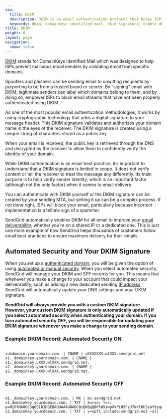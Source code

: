 ```yaml
---
seo:
  title: DKIM
  description: DKIM is an email authentication protocol that helps ISPs better identify legitimate email senders.
  keywords: dkim, domainkeys identified mail, dkim signature, enable dkim
title: DKIM
weight: 0
layout: page
navigation:
  show: false
---
```


[DKIM](https://sendgrid.com/blog/what-is-dkim/) stands for DomainKeys Identified Mail which was designed to help ISPs prevent malicious email senders by validating email from specific domains.

Spoofers and phishers can be sending email to unwitting recipients by purporting to be from a trusted brand or sender. By “signing” email with DKIM, legitimate senders can label which domains belong to them, and by doing so, empower ISPs to block email streams that have not been properly authenticated using DKIM.

As one of the most popular email authentication methodologies, it works by using cryptographic technology that adds a digital signature to your message header. This DKIM signature validates and authorizes your domain name in the eyes of the receiver. The DKIM signature is created using a unique string of characters stored as a public key.

When your email is received, the public key is retrieved through the DNS and decrypted by the receiver to allow them to confidently verify the identity of your domain.

While DKIM authentication is an email best practice, it’s important to understand that a DKIM signature is limited in scope. It does not verify content or tell the receiver to treat the message any differently. Its main purpose is to help verify sender identity, which is an important factor (although not the only factor) when it comes to email delivery.

You can authenticate with DKIM yourself or the DKIM signature can be created by your sending MTA, but setting it up can be a complex process. If not done right, ISPs will block your email, particularly because incorrect implementation is a telltale sign of a spammer.

SendGrid automatically enables DKIM for all email to improve your [email deliverability]({{root_url}}/glossary/email-deliverability/), whether you’re on a shared IP or a dedicated one. This is just one more example of how SendGrid helps thousands of customers follow email best practices to ensure maximum delivery for their emails.

## 	Automated Security and Your DKIM Signature

When you set up a [authenticated domain]({{root_url}}/help-support/sending-email/how-to-set-up-domain-authentication/), you will be given the option of using [automated or manual security]({{root_url}}//help-support/sending-email/how-to-set-up-domain-authentication/#using-automated-security). When you select automated security, SendGrid will manage your DKIM and SPF records for you. This means that whenever you make a change to your account that could impact your deliverability, such as adding a new dedicated sending [IP address]({{root_url}}/glossary/ip-address/), SendGrid will automatically update your DNS settings and your DKIM signature.

**SendGrid will always provide you with a custom DKIM signature. However, your custom DKIM signature is only automatically updated if you select automated security when authenticating your domain. If you turn automated security OFF, you will be responsible for updating your DKIM signature whenever you make a change to your sending domain.**



 ### 	Example DKIM Record: Automated Security ON

```

subdomain.yourdomain.com. | CNAME | uXXXXXXX.wlXXX.sendgrid.net
s1._domainkey.yourdomain.com. | CNAME | s1._domainkey.uXXX.wlXXX.sendgrid.net.
s2._domainkey.yourdomain.com. | CNAME | s2._domainkey.uXXX.wlXXX.sendgrid.net.

```

 ### 	Example DKIM Record: Automated Security OFF

```

m1._domainkey.yourdomain.com. | MX | mx.sendgrid.net
s1.domainkey.yourdomain.com. | TXT | k=rsa; t=s; p=MIGfMA0GCSqGSIb3DQEBAQUAA4GNADCBiQKBgQDPtW5iwpXVPiH5FzJ7Nrl8USzuY9zqqzjE0D1r04xDN6qwziDnmgcFNNfMewVKN2D1O+2J9N14hRprzByFwfQW76yojh54Xu3uSbQ3JP0A7k8o8GutRF8zbFUA8n0ZH2y0cIEjMliXY4W4LwPA7m4q0ObmvSjhd63O9d8z1XkUBwIDAQAB
s2.domainkey.yourdomain.com. | TXT | v=spf1 include:sendgrid.net ~all

```